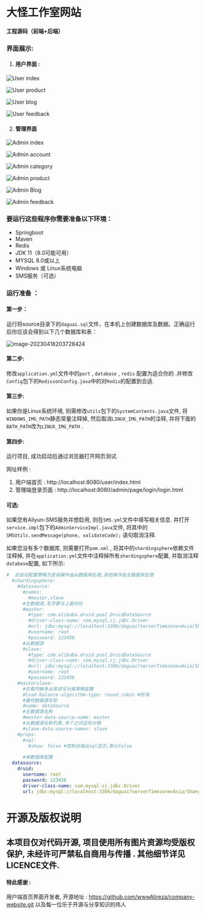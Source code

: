 # 大怪工作室网站
#### 工程源码（前端+后端）

### 界面展示:

1. #### 用户界面 :

![User index](/prefix-resource/image/User-index.png)

![User product](/prefix-resource/image/User-product.png)

![User blog](prefix-resource/image/User-blog.png)

![User feedback](prefix-resource/image/User-feedback.png)

2. #### 管理界面

![Admin index](prefix-resource/image/Admin-index.png)

![Admin account](prefix-resource/image/Admin-account.png)

![Admin category](prefix-resource/image/Admin-category.png)

![Admin product](prefix-resource/image/Admin-product.png)

![Admin Blog](prefix-resource/image/Admin-Blog.png)

![Admin feedback](prefix-resource/image/Admin-feedback.png)

### **要运行这些程序你需要准备以下环境：**

- Springboot
- Maven
- Redis
- JDK 11（8.0可能可用）
- MYSQL 8.0或以上
- Windows 或 Linux系统电脑
- SMS服务（可选）

### 运行准备 ： 

#### 第一步：

运行将source目录下的`daguai.sql`文件，在本机上创建数据库及数据。正确运行后你应该会得到以下几个数据库和表：

![image-20230418203728424](/prefix-resource/image/image-20230418203728424.png)

#### 第二步:

修改`application.yml`文件中的`port` , `database` , `redis` 配置为适合你的 .并修改`Config`包下的`RedissonConfig.java`中的对`Redis`的配置到合适.

#### 第三步:

如果你是Linux系统环境, 则需修改`utils`包下的`SystemContents.java`文件, 将`WINDOWS_IMG_PATH`静态常量注释掉, 然后取消`LINUX_IMG_PATH`的注释, 并将下面的`BATH_PATH`改为`LINUX_IMG_PATH` .

#### 第四步:

运行项目, 成功启动后通过浏览器打开网页测试.

网址样例 : 

1. 用户端首页 : http://localhost:8080/user/index.html
2. 管理端登录页面 : http://localhost:8080/admin/page/login/login.html

#### 可选:

如果您有Aliyun-SMS服务并想启用, 则在`SMS.yml`文件中填写相关信息. 并打开`service.impl`包下的`AdminServiceImpl.java`文件, 将其中的`SMSUtils.sendMessage(phone, validateCode);` 语句取消注释.

如果您没有多个数据库, 则需要打开`pom.xml` , 将其中的`shardingsphere`依赖文件注释掉, 并在`application.yml`文件中注释掉所有`shardingsphere`配置, 并取消注释`database`配置, 如下所示:

```yml
#  会自动配置策略为查询操作由从数据库处理,其他操作由主数据库处理
  #shardingsphere:
    #datasource:
      #names:
        #master,slave
      #主数据源,名字要与上面对应
      #master:
        #type: com.alibaba.druid.pool.DruidDataSource
        #driver-class-name: com.mysql.cj.jdbc.Driver
        #url: jdbc:mysql://localhost:3306/daguai?serverTimezone=Asia/Shanghai&useUnicode=true&characterEncoding=utf-8&zeroDateTimeBehavior=convertToNull&useSSL=false&allowPublicKeyRetrieval=true
        #username: root
        #password: 123456
      #从数据源
      #slave:
        #type: com.alibaba.druid.pool.DruidDataSource
        #driver-class-name: com.mysql.cj.jdbc.Driver
        #url: jdbc:mysql://localhost:3306/daguai?serverTimezone=Asia/Shanghai&useUnicode=true&characterEncoding=utf-8&zeroDateTimeBehavior=convertToNull&useSSL=false&allowPublicKeyRetrieval=true
        #username: root
        #password: 123456
    #masterslave:
      #负载均衡多从库读写分离策略配置
      #load-balance-algorithm-type: round_robin #轮询
      #最终数据源名称
      #name: dataSource
      #主数据源名称
      #master-data-source-name: master
      #从数据源名称列表,多个之间逗号分隔
      #slave-data-source-names: slave
    #props:
      #sql:
        #show: false #控制台输出sql显示,默认false
        
      #单数据库配置
  datasource:
    druid:
      username: root
      password: 123456
      driver-class-name: com.mysql.cj.jdbc.Driver
      url: jdbc:mysql://localhost:3306/daguai?serverTimezone=Asia/Shanghai&useUnicode=true&characterEncoding=utf-8&zeroDateTimeBehavior=convertToNull&useSSL=false&allowPublicKeyRetrieval=true
```

# 开源及版权说明

## 本项目仅对代码开源, 项目使用所有图片资源均受版权保护, 未经许可严禁私自商用与传播 . 其他细节详见LICENCE文件.

#### 特此感谢 : 

用户端首页界面开发者, 开源地址 : https://github.com/wwwAlireza/company-website.git
以及每一位乐于开源与分享知识的伟人

